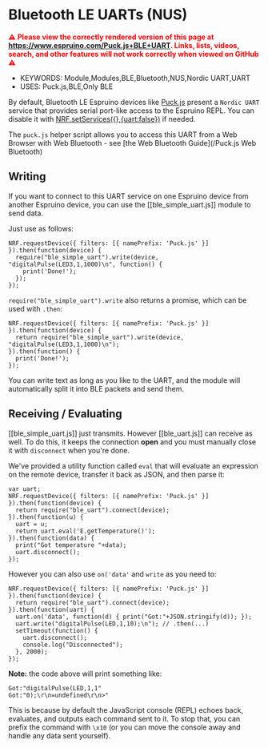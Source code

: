 <!--- Copyright (c) 2016 Gordon Williams, Pur3 Ltd. See the file LICENSE for copying permission. -->
Bluetooth LE UARTs (NUS)
========================

<span style="color:red">:warning: **Please view the correctly rendered version of this page at https://www.espruino.com/Puck.js+BLE+UART. Links, lists, videos, search, and other features will not work correctly when viewed on GitHub** :warning:</span>

* KEYWORDS: Module,Modules,BLE,Bluetooth,NUS,Nordic UART,UART
* USES: Puck.js,BLE,Only BLE

By default, Bluetooth LE Espruino devices like [Puck.js](/Puck.js) present a
`Nordic UART` service that provides serial port-like access to the Espruino 
REPL. You can disable it with [NRF.setServices({},{uart:false})](/Reference#l_NRF_setServices) if needed.

The `puck.js` helper script allows you to access this UART from a Web Browser with
Web Bluetooth - see [the Web Bluetooth Guide](/Puck.js Web Bluetooth)

Writing
-------

If you want to connect to this UART service on one Espruino device from another Espruino device,
you can use the [[ble_simple_uart.js]] module to send data.

Just use as follows:

```
NRF.requestDevice({ filters: [{ namePrefix: 'Puck.js' }] }).then(function(device) {
  require("ble_simple_uart").write(device, "digitalPulse(LED3,1,1000)\n", function() {
    print('Done!');
  });
});
```

`require("ble_simple_uart").write` also returns a promise, which can be used
with `.then`:

```
NRF.requestDevice({ filters: [{ namePrefix: 'Puck.js' }] }).then(function(device) {
  return require("ble_simple_uart").write(device, "digitalPulse(LED3,1,1000)\n");
}).then(function() {
  print('Done!');
});
```

You can write text as long as you like to the UART, and the module will automatically
split it into BLE packets and send them.

Receiving / Evaluating
----------------------

[[ble_simple_uart.js]] just transmits. However [[ble_uart.js]] can receive
as well. To do this, it keeps the connection **open** and you must manually
close it with `disconnect` when you're done.

We've provided a utility function called `eval` that will evaluate an
expression on the remote device, transfer it back as JSON, and then
parse it:

```
var uart;
NRF.requestDevice({ filters: [{ namePrefix: 'Puck.js' }] }).then(function(device) {
  return require("ble_uart").connect(device);
}).then(function(u) {
  uart = u;
  return uart.eval('E.getTemperature()');
}).then(function(data) {
  print("Got temperature "+data);
  uart.disconnect();
});
```

However you can also use `on('data'` and `write` as you need to:

```
NRF.requestDevice({ filters: [{ namePrefix: 'Puck.js' }] }).then(function(device) {
  return require("ble_uart").connect(device);
}).then(function(uart) {
  uart.on('data', function(d) { print("Got:"+JSON.stringify(d)); });
  uart.write("digitalPulse(LED,1,10);\n"); // .then(...)
  setTimeout(function() {
    uart.disconnect();
    console.log("Disconnected");
  }, 2000);
});
```

**Note:** the code above will print something like:

```
Got:"digitalPulse(LED,1,1"
Got:"0);\r\n=undefined\r\n>"
```

This is because by default the JavaScript console (REPL) echoes back,
evaluates, and outputs each command sent to it. To stop that, you
can prefix the command with `\x10` (or you can move the console
away and handle any data sent yourself).
